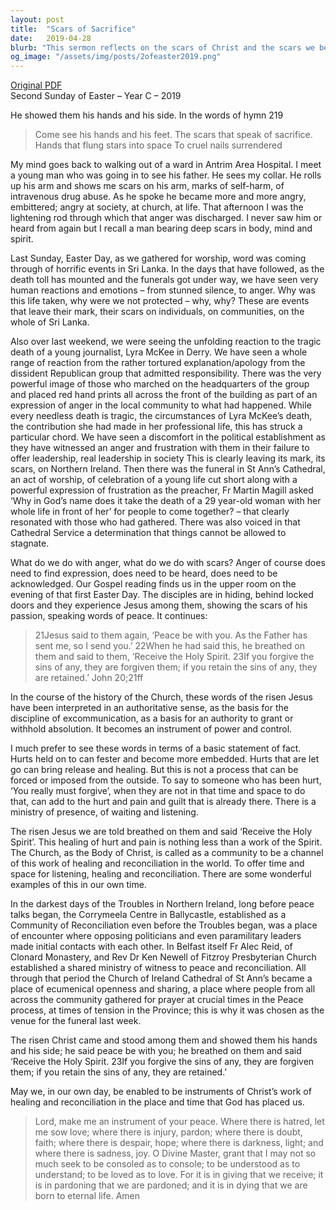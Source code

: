 ```yaml
---
layout: post
title:  "Scars of Sacrifice"
date:   2019-04-28
blurb: "This sermon reflects on the scars of Christ and the scars we bear in our own lives. It discusses the anger and pain caused by tragic events in Sri Lanka and the death of journalist Lyra McKee in Derry. It emphasizes the importance of forgiveness, healing, and reconciliation, and the role of the Church in facilitating these processes."
og_image: "/assets/img/posts/2ofeaster2019.png"
---
```

[Original PDF](/assets/pdf/2ofeaster2019.pdf)    
Second Sunday of Easter – Year C – 2019

He showed them his hands and his side. In the words of hymn 219

> Come see his hands and his feet.
The scars that speak of sacrifice.
Hands that flung stars into space
To cruel nails surrendered

My mind goes back to walking out of a ward in Antrim Area Hospital. I meet a young man who was going in to see his father. He sees my collar. He rolls up his arm and shows me scars on his arm, marks of self-harm, of intravenous drug abuse. As he spoke he became more and more angry, embittered; angry at society, at church, at life. That afternoon I was the lightening rod through which that anger was discharged. I never saw him or heard from again but I recall a man bearing deep scars in body, mind and spirit.

Last Sunday, Easter Day, as we gathered for worship, word was coming through of horrific events in Sri Lanka. In the days that have followed, as the death toll has mounted and the funerals got under way, we have seen very human reactions and emotions – from stunned silence, to anger. Why was this life taken, why were we not protected – why, why? These are events that leave their mark, their scars on individuals, on communities, on the whole of Sri Lanka.

Also over last weekend, we were seeing the unfolding reaction to the tragic death of a young journalist, Lyra McKee in Derry. We have seen a whole range of reaction from the rather tortured explanation/apology from the dissident Republican group that admitted responsibility. There was the very powerful image of those who marched on the headquarters of the group and placed red hand prints all across the front of the building as part of an expression of anger in the local community to what had happened. While every needless death is tragic, the circumstances of Lyra McKee’s death, the contribution she had made in her professional life, this has struck a particular chord. We have seen a discomfort in the political establishment as they have witnessed an anger and frustration with them in their failure to offer leadership, real leadership in society This is clearly leaving its mark, its scars, on Northern Ireland. Then there was the funeral in St Ann’s Cathedral, an act of worship, of celebration of a young life cut short along with a powerful expression of frustration as the preacher, Fr Martin Magill asked ‘Why in God’s name does it take the death of a 29 year-old woman with her whole life in front of her’ for people to come together? – that clearly resonated with those who had gathered. There was also voiced in that Cathedral Service a determination that things cannot be allowed to stagnate.

What do we do with anger, what do we do with scars? Anger of course does need to find expression, does need to be heard, does need to be acknowledged. Our Gospel reading finds us in the upper room on the evening of that first Easter Day. The disciples are in hiding, behind locked doors and they experience Jesus among them, showing the scars of his passion, speaking words of peace. It continues:

> 21Jesus said to them again, ‘Peace be with you. As the Father has sent me, so I send you.’ 22When he had said this, he breathed on them and said to them, ‘Receive the Holy Spirit. 23If you forgive the sins of any, they are forgiven them; if you retain the sins of any, they are retained.’ John 20;21ff

In the course of the history of the Church, these words of the risen Jesus have been interpreted in an authoritative sense, as the basis for the discipline of excommunication, as a basis for an authority to grant or withhold absolution. It becomes an instrument of power and control.

I much prefer to see these words in terms of a basic statement of fact. Hurts held on to can fester and become more embedded. Hurts that are let go can bring release and healing. But this is not a process that can be forced or imposed from the outside. To say to someone who has been hurt, ‘You really must forgive’, when they are not in that time and space to do that, can add to the hurt and pain and guilt that is already there. There is a ministry of presence, of waiting and listening.

The risen Jesus we are told breathed on them and said ‘Receive the Holy Spirit’. This healing of hurt and pain is nothing less than a work of the Spirit. The Church, as the Body of Christ, is called as a community to be a channel of this work of healing and reconciliation in the world. To offer time and space for listening, healing and reconciliation. There are some wonderful examples of this in our own time.

In the darkest days of the Troubles in Northern Ireland, long before peace talks began, the Corrymeela Centre in Ballycastle, established as a Community of Reconciliation even before the Troubles began, was a place of encounter where opposing politicians and even paramilitary leaders made initial contacts with each other. In Belfast itself Fr Alec Reid, of Clonard Monastery, and Rev Dr Ken Newell of Fitzroy Presbyterian Church established a shared ministry of witness to peace and reconciliation. All through that period the Church of Ireland Cathedral of St Ann’s became a place of ecumenical openness and sharing, a place where people from all across the community gathered for prayer at crucial times in the Peace process, at times of tension in the Province; this is why it was chosen as the venue for the funeral last week.

The risen Christ came and stood among them and showed them his hands and his side; he said peace be with you; he breathed on them and said ‘Receive the Holy Spirit. 23If you forgive the sins of any, they are forgiven them; if you retain the sins of any, they are retained.’

May we, in our own day, be enabled to be instruments of Christ’s work of healing and reconciliation in the place and time that God has placed us.

> Lord, make me an instrument of your peace.
Where there is hatred, let me sow love;
where there is injury, pardon;
where there is doubt, faith;
where there is despair, hope;
where there is darkness, light;
and where there is sadness, joy.
O Divine Master, grant that I may not so much seek to be consoled as to console;
to be understood as to understand;
to be loved as to love.
For it is in giving that we receive;
it is in pardoning that we are pardoned;
and it is in dying that we are born to eternal life. Amen
